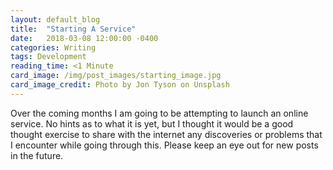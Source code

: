 ```yaml
---
layout: default_blog
title:  "Starting A Service"
date:   2018-03-08 12:00:00 -0400
categories: Writing
tags: Development
reading_time: <1 Minute
card_image: /img/post_images/starting_image.jpg
card_image_credit: Photo by Jon Tyson on Unsplash
---
```


Over the coming months I am going to be attempting to launch an online service. No hints as to what it is yet, but I thought it would be a good thought exercise to share with the internet any discoveries or problems that I encounter while going through this. Please keep an eye out for new posts in the future.
